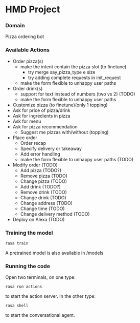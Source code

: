 # HMD Project

### Domain
Pizza ordering bot

### Available Actions
- Order pizza(s)
  - make the intent contain the pizza slot (to finetune)
    - try merge say_pizza_type e size
    - try adding complete requests in init_request
  - make the form flexible to unhappy user paths
- Order drink(s) 
  - support for text instead of numbers (two vs 2) (TODO)
  - make the form flexible to unhappy user paths
- Customize pizza (to finetune)(only 1 topping)
- Ask for price of pizza/drink
- Ask for ingredients in pizza
- Ask for menu
- Ask for pizza recommendation
  - Suggest me pizzas with/without (topping)
- Place order
  - Order recap
  - Specify delivery or takeaway
  - Add error handling
  - make the form flexible to unhappy user paths (TODO)
- Modify order (TODO)
  - Add pizza (TODO?)
  - Remove pizza (TODO)
  - Change pizza (TODO)
  - Add drink (TODO?)
  - Remove drink (TODO)
  - Change drink (TODO)
  - Change address (TODO)
  - Change time (TODO)
  - Change delivery method (TODO)
- Deploy on Alexa (TODO)

### Training the model

```
rasa train
```

A pretrained model is also available in /models

### Running the code

Open two terminals, on one type:

```
rasa run actions
```
to start the action server. In the other type:
```
rasa shell
```
to start the conversational agent.